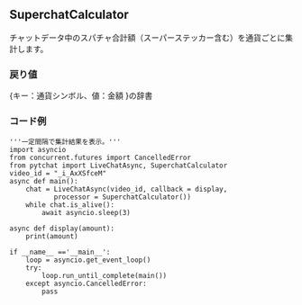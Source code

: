 ## SuperchatCalculator
チャットデータ中のスパチャ合計額（スーパーステッカー含む）を通貨ごとに集計します。

### 戻り値
{キー：通貨シンボル、値：金額 }の辞書

### コード例
```
'''一定間隔で集計結果を表示。'''
import asyncio
from concurrent.futures import CancelledError
from pytchat import LiveChatAsync, SuperchatCalculator
video_id = "_i_AxXSfceM"
async def main():
    chat = LiveChatAsync(video_id, callback = display,
           processor = SuperchatCalculator())
    while chat.is_alive():
        await asyncio.sleep(3)        
 
async def display(amount):
    print(amount)

if __name__ =='__main__':
    loop = asyncio.get_event_loop()
    try:
        loop.run_until_complete(main())
    except asyncio.CancelledError:
        pass
```
